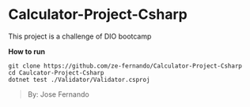 # Calculator-Project-Csharp
This project is a challenge of DIO bootcamp

**How to run**

`git clone https://github.com/ze-fernando/Calculator-Project-Csharp`\
`cd Caulcator-Project-Csharp`\
`dotnet test ./Validator/Validator.csproj`

> By: Jose Fernando
